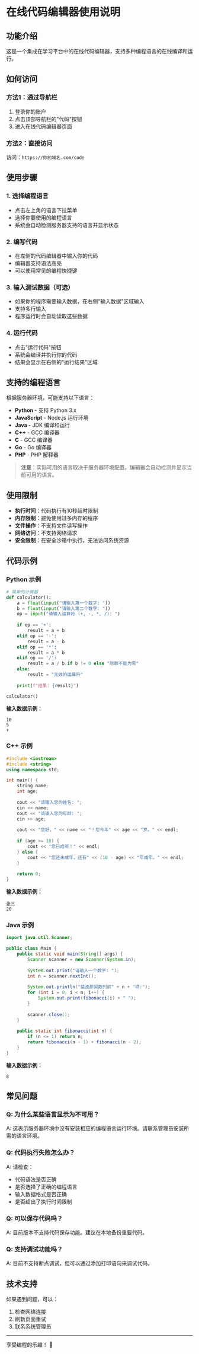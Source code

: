 # 在线代码编辑器使用说明

## 功能介绍

这是一个集成在学习平台中的在线代码编辑器，支持多种编程语言的在线编译和运行。

## 如何访问

### 方法1：通过导航栏
1. 登录你的账户
2. 点击顶部导航栏的"代码"按钮
3. 进入在线代码编辑器页面

### 方法2：直接访问
访问：`https://你的域名.com/code`

## 使用步骤

### 1. 选择编程语言
- 点击左上角的语言下拉菜单
- 选择你要使用的编程语言
- 系统会自动检测服务器支持的语言并显示状态

### 2. 编写代码
- 在左侧的代码编辑器中输入你的代码
- 编辑器支持语法高亮
- 可以使用常见的编程快捷键

### 3. 输入测试数据（可选）
- 如果你的程序需要输入数据，在右侧"输入数据"区域输入
- 支持多行输入
- 程序运行时会自动读取这些数据

### 4. 运行代码
- 点击"运行代码"按钮
- 系统会编译并执行你的代码
- 结果会显示在右侧的"运行结果"区域

## 支持的编程语言

根据服务器环境，可能支持以下语言：

- **Python** - 支持 Python 3.x
- **JavaScript** - Node.js 运行环境
- **Java** - JDK 编译和运行
- **C++** - GCC 编译器
- **C** - GCC 编译器
- **Go** - Go 编译器
- **PHP** - PHP 解释器

> **注意**：实际可用的语言取决于服务器环境配置。编辑器会自动检测并显示当前可用的语言。

## 使用限制

- **执行时间**：代码执行有10秒超时限制
- **内存限制**：避免使用过多内存的程序
- **文件操作**：不支持文件读写操作
- **网络访问**：不支持网络请求
- **安全限制**：在安全沙箱中执行，无法访问系统资源

## 代码示例

### Python 示例
```python
# 简单的计算器
def calculator():
    a = float(input("请输入第一个数字: "))
    b = float(input("请输入第二个数字: "))
    op = input("请输入运算符 (+, -, *, /): ")
    
    if op == '+':
        result = a + b
    elif op == '-':
        result = a - b
    elif op == '*':
        result = a * b
    elif op == '/':
        result = a / b if b != 0 else "除数不能为零"
    else:
        result = "无效的运算符"
    
    print(f"结果: {result}")

calculator()
```

**输入数据示例：**
```
10
5
+
```

### C++ 示例
```cpp
#include <iostream>
#include <string>
using namespace std;

int main() {
    string name;
    int age;
    
    cout << "请输入您的姓名: ";
    cin >> name;
    cout << "请输入您的年龄: ";
    cin >> age;
    
    cout << "您好，" << name << "！您今年" << age << "岁。" << endl;
    
    if (age >= 18) {
        cout << "您已成年！" << endl;
    } else {
        cout << "您还未成年，还有" << (18 - age) << "年成年。" << endl;
    }
    
    return 0;
}
```

**输入数据示例：**
```
张三
20
```

### Java 示例
```java
import java.util.Scanner;

public class Main {
    public static void main(String[] args) {
        Scanner scanner = new Scanner(System.in);
        
        System.out.print("请输入一个数字: ");
        int n = scanner.nextInt();
        
        System.out.println("斐波那契数列前" + n + "项:");
        for (int i = 0; i < n; i++) {
            System.out.print(fibonacci(i) + " ");
        }
        
        scanner.close();
    }
    
    public static int fibonacci(int n) {
        if (n <= 1) return n;
        return fibonacci(n - 1) + fibonacci(n - 2);
    }
}
```

**输入数据示例：**
```
8
```

## 常见问题

### Q: 为什么某些语言显示为不可用？
A: 这表示服务器环境中没有安装相应的编程语言运行环境。请联系管理员安装所需的语言环境。

### Q: 代码执行失败怎么办？
A: 请检查：
- 代码语法是否正确
- 是否选择了正确的编程语言
- 输入数据格式是否正确
- 是否超出了执行时间限制

### Q: 可以保存代码吗？
A: 目前版本不支持代码保存功能。建议在本地备份重要代码。

### Q: 支持调试功能吗？
A: 目前不支持断点调试，但可以通过添加打印语句来调试代码。

## 技术支持

如果遇到问题，可以：
1. 检查网络连接
2. 刷新页面重试
3. 联系系统管理员

---

享受编程的乐趣！ 🚀 